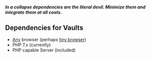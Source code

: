##### In a collapse dependencies are the ***literal devil***.  Minimize them and integrate them at all costs.

## Dependencies for Vaults
* [Any](https://stackoverflow.com/questions/12438911/is-php-universal-in-all-browsers) browser (perhaps [tiny browser](github.com/GiverofMemory/tiny-browser))
* PHP 7.x (currently)
* PHP capable Server (included)
